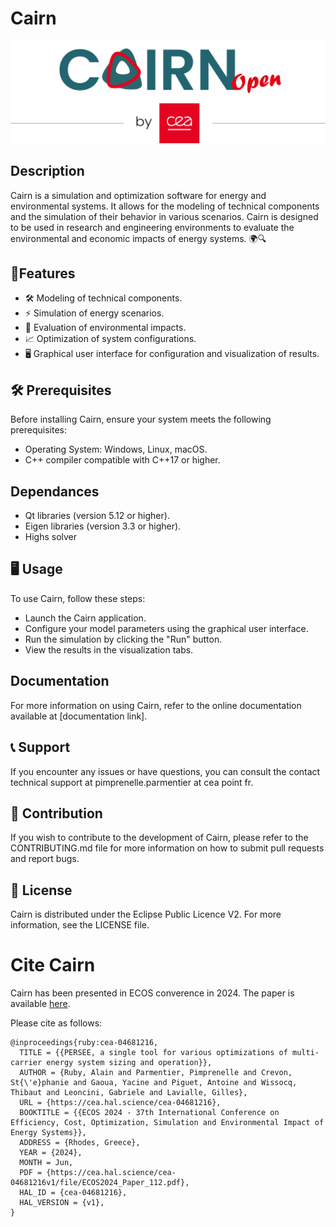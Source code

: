 # Cairn 

![logo_cairn](resources/images/cairnopen.png)

## Description
Cairn is a simulation and optimization software for energy and environmental systems. It allows for the modeling of technical components and the simulation of their behavior in various scenarios. Cairn is designed to be used in research and engineering environments to evaluate the environmental and economic impacts of energy systems. 🌍🔍

## 🌟Features
- 🛠️ Modeling of technical components. 
- ⚡ Simulation of energy scenarios. 
- 🌳 Evaluation of environmental impacts. 
- 📈 Optimization of system configurations. 
- 🖥️ Graphical user interface for configuration and visualization of results. 

## 🛠️ Prerequisites
Before installing Cairn, ensure your system meets the following prerequisites:

- Operating System: Windows, Linux, macOS. 
- C++ compiler compatible with C++17 or higher.

## Dependances 
- Qt libraries (version 5.12 or higher). 
- Eigen libraries (version 3.3 or higher).
- Highs solver

## 🖥️ Usage
To use Cairn, follow these steps:

- Launch the Cairn application. 
- Configure your model parameters using the graphical user interface. 
- Run the simulation by clicking the "Run" button.
- View the results in the visualization tabs.

## Documentation
For more information on using Cairn, refer to the online documentation available at [documentation link].

## 📞 Support
If you encounter any issues or have questions, you can consult the contact technical support at pimprenelle.parmentier at cea point fr. 

## 🤝 Contribution
If you wish to contribute to the development of Cairn, please refer to the CONTRIBUTING.md file for more information on how to submit pull requests and report bugs. 

## 📜 License
Cairn is distributed under the Eclipse Public Licence V2. For more information, see the LICENSE file. 

# Cite Cairn

Cairn has been presented in ECOS converence in 2024. The paper is available [here](https://cea.hal.science/cea-04681216).

Please cite as follows:

```
@inproceedings{ruby:cea-04681216,
  TITLE = {{PERSEE, a single tool for various optimizations of multi-carrier energy system sizing and operation}},
  AUTHOR = {Ruby, Alain and Parmentier, Pimprenelle and Crevon, St{\'e}phanie and Gaoua, Yacine and Piguet, Antoine and Wissocq, Thibaut and Leoncini, Gabriele and Lavialle, Gilles},
  URL = {https://cea.hal.science/cea-04681216},
  BOOKTITLE = {{ECOS 2024 - 37th International Conference on Efficiency, Cost, Optimization, Simulation and Environmental Impact of Energy Systems}},
  ADDRESS = {Rhodes, Greece},
  YEAR = {2024},
  MONTH = Jun,
  PDF = {https://cea.hal.science/cea-04681216v1/file/ECOS2024_Paper_112.pdf},
  HAL_ID = {cea-04681216},
  HAL_VERSION = {v1},
}
```
